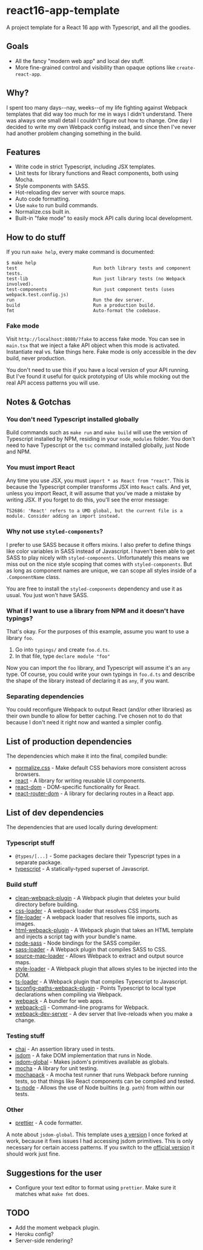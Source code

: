 # react16-app-template

A project template for a React 16 app with Typescript, and all the goodies.

## Goals

-   All the fancy "modern web app" and local dev stuff.
-   More fine-grained control and visibility than opaque options like `create-react-app`.

## Why?

I spent too many days--nay, weeks--of my life fighting against Webpack templates that did way too
much for me in ways I didn't understand. There was always one small detail I couldn't figure out how
to change. One day I decided to write my own Webpack config instead, and since then I've never had
another problem changing something in the build.

## Features

-   Write code in strict Typescript, including JSX templates.
-   Unit tests for library functions and React components, both using Mocha.
-   Style components with SASS.
-   Hot-reloading dev server with source maps.
-   Auto code formatting.
-   Use `make` to run build commands.
-   Normalize.css built in.
-   Built-in "fake mode" to easily mock API calls during local development.

## How to do stuff

If you run `make help`, every make command is documented:

```
$ make help
test                            Run both library tests and component tests.
test-lib                        Run just library tests (no Webpack involved).
test-components                 Run just component tests (uses webpack.test.config.js)
run                             Run the dev server.
build                           Run a production build.
fmt                             Auto-format the codebase.
```

### Fake mode

Visit `http://localhost:8080/?fake` to access fake mode. You can see in `main.tsx` that we inject a
fake API object when this mode is activated. Instantiate real vs. fake things here. Fake mode is
only accessible in the dev build, never production.

You don't need to use this if you have a local version of your API running. But I've found it useful
for quick prototyping of UIs while mocking out the real API access patterns you will use.

## Notes & Gotchas

### You don't need Typescript installed globally

Build commands such as `make run` and `make build` will use the version of Typescript installed by
NPM, residing in your `node_modules` folder. You don't need to have Typescript or the `tsc` command
installed globally, just Node and NPM.

### You must import React

Any time you use JSX, you must `import * as React from "react"`. This is because the Typescript
compiler transforms JSX into `React` calls. And yet, unless you import React, it will assume that
you've made a mistake by writing JSX. If you forget to do this, you'll see the error message:

```
TS2686: 'React' refers to a UMD global, but the current file is a module. Consider adding an import instead.
```

### Why not use `styled-components`?

I prefer to use SASS because it offers mixins. I also prefer to define things like color variables
in SASS instead of Javascript. I haven't been able to get SASS to play nicely with
`styled-components`. Unfortunately this means we miss out on the nice style scoping that comes with
`styled-components`. But as long as component names are unique, we can scope all styles inside of a
`.ComponentName` class.

You are free to install the `styled-components` dependency and use it as usual. You just won't have
SASS.

### What if I want to use a library from NPM and it doesn't have typings?

That's okay. For the purposes of this example, assume you want to use a library `foo`.

1. Go into `typings/` and create `foo.d.ts`.
2. In that file, type `declare module "foo"`

Now you can import the `foo` library, and Typescript will assume it's an `any` type. Of course, you
could write your own typings in `foo.d.ts` and describe the shape of the library instead of
declaring it as `any`, if you want.

### Separating dependencies

You could reconfigure Webpack to output React (and/or other libraries) as their own bundle to allow
for better caching. I've chosen not to do that because I don't need it right now and wanted a
simpler config.

## List of production dependencies

The dependencies which make it into the final, compiled bundle:

-   [normalize.css](https://github.com/necolas/normalize.css/) - Make default CSS behaviors more
    consistent across browsers.
-   [react](https://github.com/facebook/react) - A library for writing reusable UI components.
-   [react-dom](https://github.com/facebook/react/tree/master/packages/react-dom) - DOM-specific
    functionality for React.
-   [react-router-dom](https://github.com/ReactTraining/react-router) - A library for declaring
    routes in a React app.

## List of dev dependencies

The dependencies that are used locally during development:

### Typescript stuff

-   `@types/[...]` - Some packages declare their Typescript types in a separate package.
-   [typescript](https://github.com/Microsoft/TypeScript) - A statically-typed superset of
    Javascript.

### Build stuff

-   [clean-webpack-plugin](https://github.com/johnagan/clean-webpack-plugin) - A Webpack plugin that
    deletes your build directory before building.
-   [css-loader](https://github.com/webpack-contrib/css-loader) - A webpack loader that resolves CSS
    imports.
-   [file-loader](https://github.com/webpack-contrib/file-loader) - A webpack loader that resolves
    file imports, such as images.
-   [html-webpack-plugin](https://github.com/jantimon/html-webpack-plugin) - A Webpack plugin that
    takes an HTML template and injects a script tag with your bundle's name.
-   [node-sass](https://github.com/sass/node-sass) - Node bindings for the SASS compiler.
-   [sass-loader](https://github.com/webpack-contrib/sass-loader) - A Webpack plugin that compiles
    SASS to CSS.
-   [source-map-loader](https://github.com/webpack-contrib/source-map-loader) - Allows Webpack to
    extract and output source maps.
-   [style-loader](https://github.com/webpack-contrib/style-loader) - A Webpack plugin that allows
    styles to be injected into the DOM.
-   [ts-loader](https://github.com/TypeStrong/ts-loader) - A Webpack plugin that compiles Typescript
    to Javascript.
-   [tsconfig-paths-webpack-plugin](https://github.com/dividab/tsconfig-paths-webpack-plugin) -
    Points Typescript to local type declarations when compiling via Webpack.
-   [webpack](https://github.com/webpack/webpack) - A bundler for web apps.
-   [webpack-cli](https://github.com/webpack/webpack-cli) - Command-line programs for Webpack.
-   [webpack-dev-server](https://github.com/webpack/webpack-dev-server) - A dev server that
    live-reloads when you make a change.

### Testing stuff

-   [chai](https://github.com/chaijs/chai) - An assertion library used in tests.
-   [jsdom](https://github.com/jsdom/jsdom) - A fake DOM implementation that runs in Node.
-   [jsdom-global](https://github.com/PilotFiber/jsdom-global) - Makes jsdom's primitives available
    as globals.
-   [mocha](https://github.com/mochajs/mocha) - A library for unit testing.
-   [mochapack](https://github.com/sysgears/mochapack) - A mocha test runner that runs Webpack
    before running tests, so that things like React components can be compiled and tested.
-   [ts-node](https://github.com/TypeStrong/ts-node) - Allows the use of Node builtins (e.g. `path`)
    from within our tests.

### Other

-   [prettier](https://github.com/prettier/prettier) - A code formatter.

A note about `jsdom-global`. This template uses
[a version](https://github.com/PilotFiber/jsdom-global) I once forked at work, because it fixes
issues I had accessing jsdom primitives. This is only necessary for certain access patterns. If you
switch to the [official version](https://github.com/rstacruz/jsdom-global) it should work just fine.

## Suggestions for the user

-   Configure your text editor to format using `prettier`. Make sure it matches what `make fmt`
    does.

## TODO

-   Add the moment webpack plugin.
-   Heroku config?
-   Server-side rendering?
